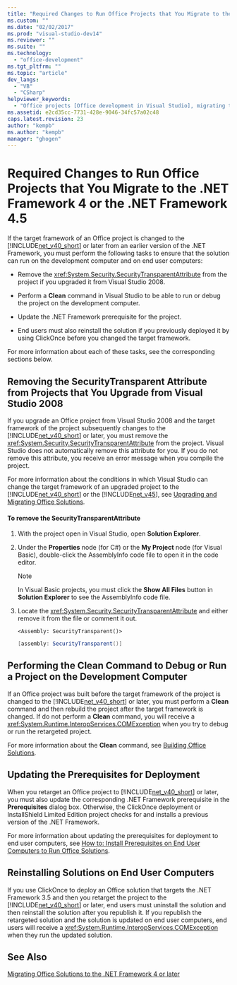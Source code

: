```yaml
---
title: "Required Changes to Run Office Projects that You Migrate to the .NET Framework 4 or the .NET Framework 4.5 | Microsoft Docs"
ms.custom: ""
ms.date: "02/02/2017"
ms.prod: "visual-studio-dev14"
ms.reviewer: ""
ms.suite: ""
ms.technology: 
  - "office-development"
ms.tgt_pltfrm: ""
ms.topic: "article"
dev_langs: 
  - "VB"
  - "CSharp"
helpviewer_keywords: 
  - "Office projects [Office development in Visual Studio], migrating to .NET Framework 4"
ms.assetid: e2cd35cc-7731-428e-9046-34fc57a02c48
caps.latest.revision: 23
author: "kempb"
ms.author: "kempb"
manager: "ghogen"
---
```

# Required Changes to Run Office Projects that You Migrate to the .NET Framework 4 or the .NET Framework 4.5
  If the target framework of an Office project is changed to the [!INCLUDE[net_v40_short](../sharepoint/includes/net-v40-short-md.md)] or later from an earlier version of the .NET Framework, you must perform the following tasks to ensure that the solution can run on the development computer and on end user computers:  
  
-   Remove the <xref:System.Security.SecurityTransparentAttribute> from the project if you upgraded it from Visual Studio 2008.  
  
-   Perform a **Clean** command in Visual Studio to be able to run or debug the project on the development computer.  
  
-   Update the .NET Framework prerequisite for the project.  
  
-   End users must also reinstall the solution if you previously deployed it by using ClickOnce before you changed the target framework.  
  
 For more information about each of these tasks, see the corresponding sections below.  
  
## Removing the SecurityTransparent Attribute from Projects that You Upgrade from Visual Studio 2008  
 If you upgrade an Office project from Visual Studio 2008 and the target framework of the project subsequently changes to the [!INCLUDE[net_v40_short](../sharepoint/includes/net-v40-short-md.md)] or later, you must remove the <xref:System.Security.SecurityTransparentAttribute> from the project. Visual Studio does not automatically remove this attribute for you. If you do not remove this attribute, you receive an error message when you compile the project.  
  
 For more information about the conditions in which Visual Studio can change the target framework of an upgraded project to the [!INCLUDE[net_v40_short](../sharepoint/includes/net-v40-short-md.md)] or the [!INCLUDE[net_v45](../vsto/includes/net-v45-md.md)], see [Upgrading and Migrating Office Solutions](../vsto/upgrading-and-migrating-office-solutions.md).  
  
#### To remove the SecurityTransparentAttribute  
  
1.  With the project open in Visual Studio, open **Solution Explorer**.  
  
2.  Under the **Properties** node (for C#) or the **My Project** node (for Visual Basic), double-click the AssemblyInfo code file to open it in the code editor.  
  
    > [!NOTE]  
    >  In Visual Basic projects, you must click the **Show All Files** button in **Solution Explorer** to see the AssemblyInfo code file.  
  
3.  Locate the <xref:System.Security.SecurityTransparentAttribute> and either remove it from the file or comment it out.  
  
    ```vb#  
    <Assembly: SecurityTransparent()>  
    ```  
  
    ```c#  
    [assembly: SecurityTransparent()]  
    ```  
  
## Performing the Clean Command to Debug or Run a Project on the Development Computer  
 If an Office project was built before the target framework of the project is changed to the [!INCLUDE[net_v40_short](../sharepoint/includes/net-v40-short-md.md)] or later, you must perform a **Clean** command and then rebuild the project after the target framework is changed. If do not perform a **Clean** command, you will receive a <xref:System.Runtime.InteropServices.COMException> when you try to debug or run the retargeted project.  
  
 For more information about the **Clean** command, see [Building Office Solutions](../vsto/building-office-solutions.md).  
  
## Updating the Prerequisites for Deployment  
 When you retarget an Office project to [!INCLUDE[net_v40_short](../sharepoint/includes/net-v40-short-md.md)] or later, you must also update the corresponding .NET Framework prerequisite in the **Prerequisites** dialog box. Otherwise, the ClickOnce deployment or InstallShield Limited Edition project checks for and installs a previous version of the .NET Framework.  
  
 For more information about updating the prerequisites for deployment to end user computers, see [How to: Install Prerequisites on End User Computers to Run Office Solutions](http://msdn.microsoft.com/en-us/74dd2c52-838f-4abf-b2b4-4d7b0c2a0a98).  
  
## Reinstalling Solutions on End User Computers  
 If you use ClickOnce to deploy an Office solution that targets the .NET Framework 3.5 and then you retarget the project to the [!INCLUDE[net_v40_short](../sharepoint/includes/net-v40-short-md.md)] or later, end users must uninstall the solution and then reinstall the solution after you republish it. If you republish the retargeted solution and the solution is updated on end user computers, end users will receive a <xref:System.Runtime.InteropServices.COMException> when they run the updated solution.  
  
## See Also  
 [Migrating Office Solutions to the .NET Framework 4 or later](../vsto/migrating-office-solutions-to-the-dotnet-framework-4-or-later.md)  
  
  